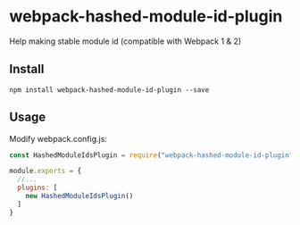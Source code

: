 # webpack-hashed-module-id-plugin
Help making stable module id (compatible with Webpack 1 &amp; 2)

## Install
```shell
npm install webpack-hashed-module-id-plugin --save
```

## Usage

Modify webpack.config.js:

```js
const HashedModuleIdsPlugin = require("webpack-hashed-module-id-plugin");

module.exports = {
  //...
  plugins: [
    new HashedModuleIdsPlugin()
  ]
}
```
